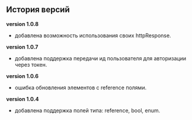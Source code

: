 <!-- cl-start -->
## История версий

**version 1.0.8**    
- добавлена возможность использования своих httpResponse.    

**version 1.0.7**    
- добавлена поддержка передачи ид пользователя для авторизации через токен.    

**version 1.0.6**    
- ошибка обновления элементов с reference полями.    

**version 1.0.4**    
- добавлена поддержка полей типа: reference, bool, enum.    
<!-- cl-end -->
